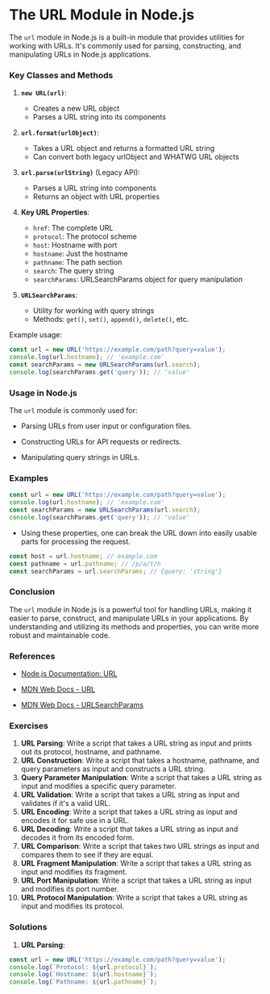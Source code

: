 # The URL Module in Node.js
The `url` module in Node.js is a built-in module that provides utilities for working with URLs. It's commonly used for parsing, constructing, and manipulating URLs in Node.js applications.

### Key Classes and Methods

1. **`new URL(url)`**:
   - Creates a new URL object
   - Parses a URL string into its components

2. **`url.format(urlObject)`**:
   - Takes a URL object and returns a formatted URL string
   - Can convert both legacy urlObject and WHATWG URL objects

3. **`url.parse(urlString)`** (Legacy API):
   - Parses a URL string into components
   - Returns an object with URL properties

4. **Key URL Properties**:
   - `href`: The complete URL
   - `protocol`: The protocol scheme
   - `host`: Hostname with port
   - `hostname`: Just the hostname
   - `pathname`: The path section
   - `search`: The query string
   - `searchParams`: URLSearchParams object for query manipulation

5. **`URLSearchParams`**:
   - Utility for working with query strings
   - Methods: `get()`, `set()`, `append()`, `delete()`, etc.

Example usage:
```javascript
const url = new URL('https://example.com/path?query=value');
console.log(url.hostname); // 'example.com'
const searchParams = new URLSearchParams(url.search);
console.log(searchParams.get('query')); // 'value'
```
### Usage in Node.js
The `url` module is commonly used for:
- Parsing URLs from user input or configuration files.

- Constructing URLs for API requests or redirects.
- Manipulating query strings in URLs.
### Examples
```javascript
const url = new URL('https://example.com/path?query=value');
console.log(url.hostname); // 'example.com'
const searchParams = new URLSearchParams(url.search);
console.log(searchParams.get('query')); // 'value'

```
* Using these properties, one can break the URL down into easily usable parts for processing the request.
```javascript
const host = url.hostname; // example.com
const pathname = url.pathname; // /p/a/t/h
const searchParams = url.searchParams; // {query: 'string'}
```

### Conclusion

The `url` module in Node.js is a powerful tool for handling URLs, making it easier to parse, construct, and manipulate URLs in your applications. By understanding and utilizing its methods and properties, you can write more robust and maintainable code.

### References

- [Node.js Documentation: URL](https://nodejs.org/api/url.html)
- [MDN Web Docs - URL](https://developer.mozilla.org/en-US/docs/Web/API/URL)

- [MDN Web Docs - URLSearchParams](https://developer.mozilla.org/en-US/docs/Web/API/URLSearchParams)

### Exercises
1. **URL Parsing**: Write a script that takes a URL string as input and prints out its protocol, hostname, and pathname.
2. **URL Construction**: Write a script that takes a hostname, pathname, and query parameters as input and constructs a URL string.
3. **Query Parameter Manipulation**: Write a script that takes a URL string as input and modifies a specific query parameter.
4. **URL Validation**: Write a script that takes a URL string as input and validates if it's a valid URL.
5. **URL Encoding**: Write a script that takes a URL string as input and encodes it for safe use in a URL.
6. **URL Decoding**: Write a script that takes a URL string as input and decodes it from its encoded form.
7. **URL Comparison**: Write a script that takes two URL strings as input and compares them to see if they are equal.
8. **URL Fragment Manipulation**: Write a script that takes a URL string as input and modifies its fragment.
9. **URL Port Manipulation**: Write a script that takes a URL string as input and modifies its port number.
10. **URL Protocol Manipulation**: Write a script that takes a URL string as input and modifies its protocol.

### Solutions
1. **URL Parsing**:
```javascript
const url = new URL('https://example.com/path?query=value');
console.log(`Protocol: ${url.protocol}`);
console.log(`Hostname: ${url.hostname}`);
console.log(`Pathname: ${url.pathname}`);
```

